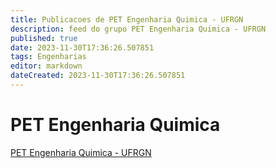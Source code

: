 ```yaml
---
title: Publicacoes de PET Engenharia Quimica - UFRGN
description: feed do grupo PET Engenharia Quimica - UFRGN
published: true
date: 2023-11-30T17:36:26.507851
tags: Engenharias
editor: markdown
dateCreated: 2023-11-30T17:36:26.507851
---
```


# PET Engenharia Quimica
[PET Engenharia Quimica - UFRGN](/grupo/152PETEngenhariaQuimicaUFRGN.md)